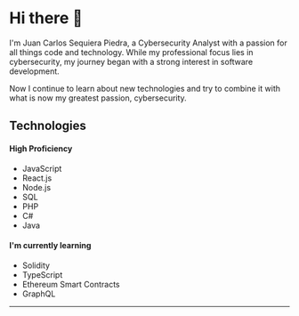# Hi there 👋

I'm Juan Carlos Sequiera Piedra, a Cybersecurity Analyst with a passion for all things code and technology. While my professional focus lies in cybersecurity, my journey began with a strong interest in software development.

Now I continue to learn about new technologies and try to combine it with what is now my greatest passion, cybersecurity.

## Technologies

#### High Proficiency

- JavaScript
- React.js
- Node.js
- SQL
- PHP
- C#
- Java

#### I'm currently learning

- Solidity
- TypeScript
- Ethereum Smart Contracts
- GraphQL

<hr />

